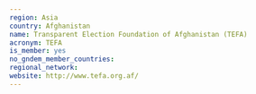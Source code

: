 ```yaml
---
region: Asia
country: Afghanistan
name: Transparent Election Foundation of Afghanistan (TEFA)
acronym: TEFA
is_member: yes
no_gndem_member_countries: 
regional_network: 
website: http://www.tefa.org.af/
---
```

